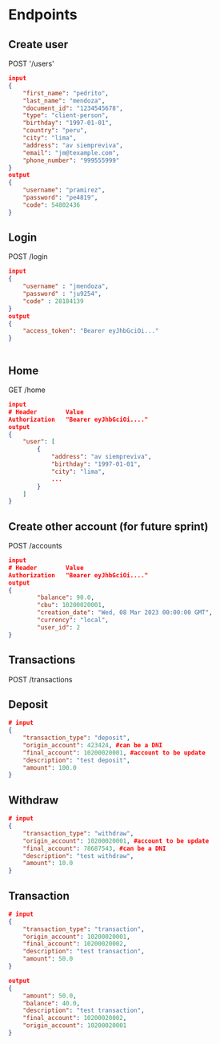 # Endpoints
## Create user
POST '/users'

```json
input
{
	"first_name": "pedrito",
	"last_name": "mendoza",
	"document_id": "1234545678",
	"type": "client-person",
	"birthday": "1997-01-01",
	"country": "peru",
	"city": "lima",
	"address": "av siempreviva",
	"email": "jm@texample.com",
	"phone_number": "999555999"
}
output
{
	"username": "pramirez",
	"password": "pe4819",
	"code": 54802436
}
```
## Login
POST /login
```json
input
{
	"username" : "jmendoza",
	"password" : "ju9254",
	"code" : 28184139
}
output
{
	"access_token": "Bearer eyJhbGciOi..."
}



```
## Home
GET /home
```json
input
# Header        Value
Authorization   "Bearer eyJhbGciOi...."
output
{
	"user": [
		{
			"address": "av siempreviva",
			"birthday": "1997-01-01",
			"city": "lima",
			...
		}
	]
}
```
## Create other account (for future sprint)
POST /accounts
```json
input
# Header        Value
Authorization   "Bearer eyJhbGciOi...."
output
{
        "balance": 90.0,
        "cbu": 10200020001,
        "creation_date": "Wed, 08 Mar 2023 00:00:00 GMT",
        "currency": "local",
        "user_id": 2
}
```

[comment]: <> (## See all acounts)

[comment]: <> (GET /accounts)

[comment]: <> (```json)

[comment]: <> (input)

[comment]: <> (# Header        Value)

[comment]: <> (Authorization   "Bearer eyJhbGciOi....")

[comment]: <> (output)

[comment]: <> ({)

[comment]: <> (	"accounts": [)

[comment]: <> (		{)

[comment]: <> (			"balance": 195,)

[comment]: <> (			"cbu": 10200020001,)

[comment]: <> (			"id": 2,)

[comment]: <> (			"user_id": 2)

[comment]: <> (		},)

[comment]: <> (		{)

[comment]: <> (			"balance": 0,)

[comment]: <> (			"cbu": 10200020002,)

[comment]: <> (			"id": 3,)

[comment]: <> (			"user_id": 2)

[comment]: <> (		})

[comment]: <> (	])

[comment]: <> (})

[comment]: <> (```)

[comment]: <> (## See info one account &#40;to verify before transaction&#41;)

[comment]: <> (GET /account/<int:cbu>)

[comment]: <> (```json)

[comment]: <> (input )

[comment]: <> (/account/<int:cbu>)

[comment]: <> (output)

[comment]: <> ({)

[comment]: <> (	"cbu": 10200020012,)

[comment]: <> (	"creation_date": "2023-10-02",)

[comment]: <> (	"first_name": "pedrito",)

[comment]: <> (	"last_name": "ramirez",)

[comment]: <> (	"username": "pramirez2")

[comment]: <> (})

[comment]: <> (```)
## Transactions
POST /transactions
## Deposit
```json
# input
{
	"transaction_type": "deposit",
	"origin_account": 423424, #can be a DNI
	"final_account": 10200020001, #account to be update
	"description": "test deposit",
	"amount": 100.0
}
```
## Withdraw
```json
# input
{
	"transaction_type": "withdraw",
	"origin_account": 10200020001, #account to be update
	"final_account": 78687543, #can be a DNI
	"description": "test withdraw",
	"amount": 10.0
}
```
## Transaction
```json
# input
{
	"transaction_type": "transaction",
	"origin_account": 10200020001,
	"final_account": 10200020002,
	"description": "test transaction",
	"amount": 50.0
}
```
```json
output
{
	"amount": 50.0,
	"balance": 40.0,
	"description": "test transaction",
	"final_account": 10200020002,
	"origin_account": 10200020001
}
```

[comment]: <> (## Report transactions)

[comment]: <> (GET /report_transactions)

[comment]: <> (```json)

[comment]: <> (# input)

[comment]: <> (# month incorrect '01', correct '1' )

[comment]: <> ({)

[comment]: <> (	"year": 2023,)

[comment]: <> (	"month": 2,)

[comment]: <> (	"cbu": 10200010001)

[comment]: <> (})

[comment]: <> (# output)

[comment]: <> ({)

[comment]: <> (	"cbu": 10200010001,)

[comment]: <> (	"period": "2023-02",)

[comment]: <> (	"transactions": [)

[comment]: <> (		{)

[comment]: <> (			"amount": 190.0,)

[comment]: <> (			"date": "2023-02-15",)

[comment]: <> (			"description": "test deposit",)

[comment]: <> (			"final_account": 10200010001,)

[comment]: <> (			"origin_account": 1234567,)

[comment]: <> (			"status": "True",)

[comment]: <> (			"type": "deposit")

[comment]: <> (		},)

[comment]: <> (		{)

[comment]: <> (			"amount": 50.0,)

[comment]: <> (			"date": "2023-02-15",)

[comment]: <> (			"description": "test withdraw",)

[comment]: <> (			"final_account": 10200010001,)

[comment]: <> (			"origin_account": 1234567,)

[comment]: <> (			"status": "True",)

[comment]: <> (			"type": "withdraw")

[comment]: <> (		})

[comment]: <> (	])

[comment]: <> (})

[comment]: <> (```)